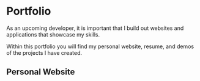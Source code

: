 # Portfolio 
As an upcoming developer, it is important that I build out websites and applications that showcase my skills. 

Within this portfolio you will find my personal website, resume, and demos of the projects I have created. 

## Personal Website
